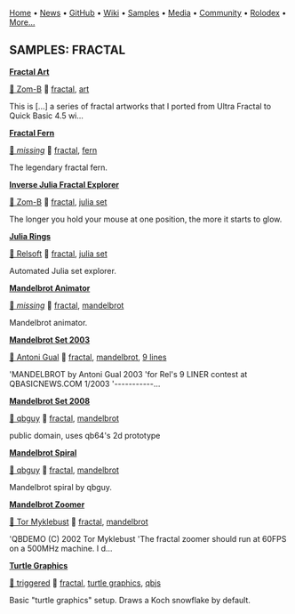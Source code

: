 [Home](https://qb64.com) • [News](../news.md) • [GitHub](../github.md) • [Wiki](../wiki.md) • [Samples](../samples.md) • [Media](../media.md) • [Community](../community.md) • [Rolodex](../rolodex.md) • [More...](../more.md)

## SAMPLES: FRACTAL

**[Fractal Art](fractal-art/index.md)**

[🐝 Zom-B](zom-b.md) 🔗 [fractal](fractal.md), [art](art.md)

This is [...] a series of fractal artworks that I ported from Ultra Fractal to Quick Basic 4.5 wi...

**[Fractal Fern](fractal-fern/index.md)**

[🐝 *missing*](author-missing.md) 🔗 [fractal](fractal.md), [fern](fern.md)

The legendary fractal fern.

**[Inverse Julia Fractal Explorer](inverse-julia-fractal-explorer/index.md)**

[🐝 Zom-B](zom-b.md) 🔗 [fractal](fractal.md), [julia set](julia-set.md)

The longer you hold your mouse at one position, the more it starts to glow.

**[Julia Rings](julia-rings/index.md)**

[🐝 Relsoft](relsoft.md) 🔗 [fractal](fractal.md), [julia set](julia-set.md)

Automated Julia set explorer.

**[Mandelbrot Animator](mandelbrot-animator/index.md)**

[🐝 *missing*](author-missing.md) 🔗 [fractal](fractal.md), [mandelbrot](mandelbrot.md)

Mandelbrot animator.

**[Mandelbrot Set 2003](mandelbrot-set-2003/index.md)**

[🐝 Antoni Gual](antoni-gual.md) 🔗 [fractal](fractal.md), [mandelbrot](mandelbrot.md), [9 lines](9-lines.md)

'MANDELBROT by Antoni Gual 2003 'for Rel's 9 LINER contest at QBASICNEWS.COM  1/2003 '-----------...

**[Mandelbrot Set 2008](mandelbrot-set-2008/index.md)**

[🐝 qbguy](qbguy.md) 🔗 [fractal](fractal.md), [mandelbrot](mandelbrot.md)

public domain, uses qb64's 2d prototype

**[Mandelbrot Spiral](mandelbrot-spiral/index.md)**

[🐝 qbguy](qbguy.md) 🔗 [fractal](fractal.md), [mandelbrot](mandelbrot.md)

Mandelbrot spiral by qbguy.

**[Mandelbrot Zoomer](mandelbrot-zoomer/index.md)**

[🐝 Tor Myklebust](tor-myklebust.md) 🔗 [fractal](fractal.md), [mandelbrot](mandelbrot.md)

'QBDEMO (C) 2002 Tor Myklebust  'The fractal zoomer should run at 60FPS on a 500MHz machine.  I d...

**[Turtle Graphics](turtle-graphics/index.md)**

[🐝 triggered](triggered.md) 🔗 [fractal](fractal.md), [turtle graphics](turtle-graphics.md), [qbjs](qbjs.md)

Basic "turtle graphics" setup. Draws a Koch snowflake by default.
